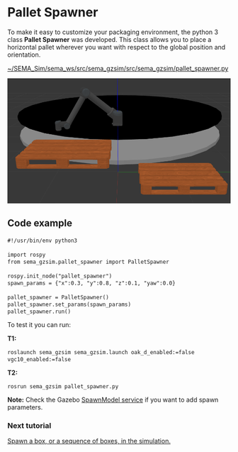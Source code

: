 # Pallet Spawner
To make it easy to customize your packaging environment, the python 3 class **Pallet Spawner** was developed. This class allows you to place a horizontal pallet wherever you want with respect to the global position and orientation.

[~/SEMA_Sim/sema_ws/src/sema_gzsim/src/sema_gzsim/pallet_spawner.py](https://github.com/MonkyDCristian/SEMA_Sim/blob/main/sema_ws/src/sema_gzsim/src/sema_gzsim/pallet_spawner.py)

![Alt text](/imgs/pallet_spawner.png)

## Code example
```
#!/usr/bin/env python3

import rospy
from sema_gzsim.pallet_spawner import PalletSpawner

rospy.init_node("pallet_spawner")
spawn_params = {"x":0.3, "y":0.8, "z":0.1, "yaw":0.0}

pallet_spawner = PalletSpawner()
pallet_spawner.set_params(spawn_params)
pallet_spawner.run()
```

To test it you can run:

**T1:**
```
roslaunch sema_gzsim sema_gzsim.launch oak_d_enabled:=false vgc10_enabled:=false  
```
**T2:**
```
rosrun sema_gzsim pallet_spawner.py
```
**Note:** Check the Gazebo [SpawnModel service](http://docs.ros.org/en/electric/api/gazebo/html/srv/SpawnModel.html) if you want to add spawn parameters.

### Next tutorial 
[Spawn a box, or a sequence of boxes, in the simulation.]( https://github.com/MonkyDCristian/SEMA_Sim/blob/main/documentation/box_spawner.md)
